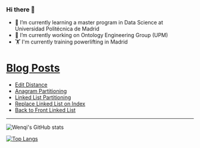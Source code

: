 ### Hi there 👋

- 🌱 I’m currently learning a master program in Data Science at Universidad Politécnica de Madrid
- 🔭 I’m currently working on Ontology Engineering Group (UPM) 
- 🏋️ I'm currently training powerlifting in Madrid

# [Blog Posts](https://www.dev.to/jiangwenqi)
<!-- BLOG-POST-LIST:START -->
- [Edit Distance](https://dev.to/jiangwenqi/edit-distance-2b28)
- [Anagram Partitioning](https://dev.to/jiangwenqi/anagram-partitioning-1k24)
- [Linked List Partitioning](https://dev.to/jiangwenqi/linked-list-partitioning-3k29)
- [Replace Linked List on Index](https://dev.to/jiangwenqi/replace-linked-list-on-index-4c3o)
- [Back to Front Linked List](https://dev.to/jiangwenqi/back-to-front-linked-list-1cbo)
<!-- BLOG-POST-LIST:END -->


---

![Wenqi's GitHub stats](https://github-readme-stats.vercel.app/api?username=jiangwenqi&show_icons=true&count_private=true)

[![Top Langs](https://github-readme-stats.vercel.app/api/top-langs/?username=jiangwenqi&layout=compact)](https://github.com/jiangwenqi/github-readme-stats)
